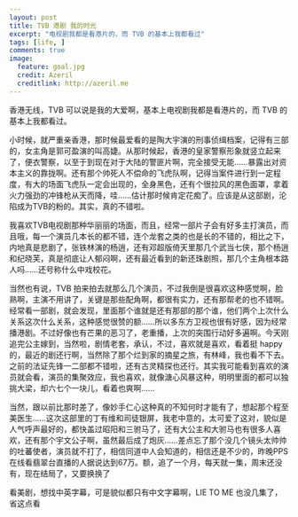 ```yaml
---
layout: post
title: TVB 港剧 我的时光
excerpt: "电视剧我都是看港片的，而 TVB 的基本上我都看过"
tags: [life, ]
comments: true
image:
  feature: goal.jpg
  credit: Azeril
  creditlink: http://azeril.me
---
```



香港无线，TVB 可以说是我的大爱啊，基本上电视剧我都是看港片的，而 TVB 的基本上我都看过。

小时候，就严重亲香港，那时候最爱看的是陶大宇演的刑事侦缉档案，记得有三部的，女主角是郭可盈演的叫高婕。从那时候起，香港的皇家警察形象就竖立起来了，便衣警察，以至于到现在对于大陆的警匪片啊，完全接受无能……暴露出对资本主义的靠拢啊。还有那个帅死人不偿命的飞虎队啊，记得当案件进行到一定程度，有大的场面飞虎队一定会出现的，全身黑色，还有个很拉风的黑色面罩，拿着火力强劲的冲锋枪从天而降，哇……估计那时候肯定花痴了。应该是从这部剧，沦陷成为TVB的粉的。其实，真的不错啦。

我喜欢TVB电视剧那种华丽丽的场面，而且，经常一部片子会有好多主打演员，而且哦，每一个演员几本长的都不错，连个龙套之类的也是长的不错的，相比之下，内地真是悲剧了，张铁林演的杨逍，还有邓超版倚天里那几个武当七侠，那个杨逍和纪晓芙，真是彻底让人郁闷啊，还有最近看到的新还珠剧照，那几个主角根本路人吗……还号称什么中戏校花。

当然也有说，TVB 拍来拍去就那么几个演员，不过我倒是很喜欢这种感觉啊，脸熟啊，主演不用讲了，关键是那些配角啊，都很有实力，还有那帮老的也不错啊。经常看一部剧，就会发现，里面那个谁就是还有那部的那个谁，他们两个上次什么关系这次什么关系，这种感觉很赞的额……所以多东方卫视也很有好感，因为经常播港剧。不过好像也有芒果的恶习了，老重播，上次的突围行动好多遍啊。今天刚追完公主嫁到，当然啦，剧情老套，承认，不过，喜欢就是喜欢，看着挺 happy 的，最近的剧还行啊，当然除了那个烂到家的摘星之旅，有林峰，我也看不下去。之前的法证先锋一二部都不错啦，还有古灵精探也还行。其实我可能看到喜欢的演员就会看，演员的集聚效应，我也喜欢，就像溏心风暴这种，明明里面的都可以独挑大梁，却六七个一块儿，看着也爽啊……

当然，跟以前比那时差了，像妙手仁心这种真的不知何时才能有了，想起那个程至美医生……这次这部里的丁有维和司徒银屏，我老中意的，太可爱了这对，貌似是人气呼声最好的，都快盖过昭阳和三驸马了，还有大公主和大驸马也有很多人喜欢，还有那个宇文公子啊，虽然最后成了炮灰……差点忘了那个没几个镜头太帅帅的吐蕃使者，演员就不打了，相信同道中人会知道的，相信还是不少的，昨晚PPS在线看翡翠台直播的人据说达到67万。额，追了一个月，每天就一集，周末还没有，现在结局了，又要换换了

看美剧，想找中英字幕，可是貌似都只有中文字幕啊，LIE TO ME 也没几集了，省这点看